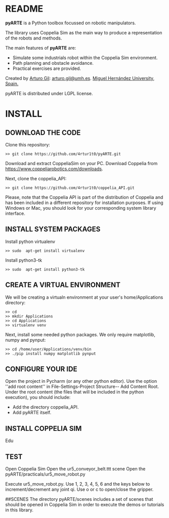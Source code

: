 # README

**pyARTE** is a Python toolbox focussed on robotic manipulators.

The library uses Coppelia Sim as the main way to produce a representation of the robots and methods.

The main features of **pyARTE** are:

* Simulate some industrials robot within the Coppelia Sim environment.
* Path planning and obstacle avoidance.
* Practical exercises are provided.

Created by [Arturo Gil](http://arvc.umh.es/personal/arturo/index.php?lang=en&vista=normal&dest=inicio&idp=arturo&type=per&ficha=on): arturo.gil@umh.es. [Miguel Hernández University, Spain.](http://www.umh.es)

pyARTE is distributed under LGPL license.


# INSTALL

## DOWNLOAD THE CODE
Clone this repository:

```
>> git clone https://github.com/4rtur1t0/pyARTE.git
```

Download and extract CoppeliaSim on your PC. Download Coppelia from https://www.coppeliarobotics.com/downloads.

Next, clone the coppelia_API:
```
>> git clone https://github.com/4rtur1t0/coppelia_API.git
```
Please, note that the Coppelia API is part of the distribution of Coppelia and has been included in a different 
repository for installation purposes. If using Windows or Mac, you should look for your corresponding system library interface.


## INSTALL SYSTEM PACKAGES
Install python virtualenv
```
>> sudo  apt-get install virtualenv
```

Install python3-tk
```
>> sudo  apt-get install python3-tk
```

## CREATE A VIRTUAL ENVIRONMENT
We will be creating a virtualn environment at your user's home/Applications directory: 
```
>> cd
>> mkdir Applications
>> cd Applications
>> virtualenv venv
```

Next, install some needed python packages. We only require matplotlib, numpy and pynput:
```
>> cd /home/user/Applications/venv/bin
>> ./pip install numpy matplotlib pynput
```

## CONFIGURE YOUR IDE

Open the project in Pycharm (or any other python editor). Use the option ''add root content'' in 
File-Settings-Project Structure-- Add Content Root. Under the root content (the files that will be included in the python
execution), you should include:
- Add the directory coppelia_API.
- Add pyARTE itself.


## INSTALL COPPELIA SIM
Edu 

## TEST
Open Coppelia Sim
Open the ur5_conveyor_belt.ttt scene
Open the pyARTE/practicals/ur5_move_robot.py

Execute ur5_move_robot.py. Use 1, 2, 3, 4, 5, 6 and the keys below to increment/decrement any joint qi. Use o or c to 
open/close the gripper.


##SCENES
The directory pyARTE/scenes includes a set of scenes that should be opened in Coppelia Sim in order to execute the demos or tutorials in this library.



